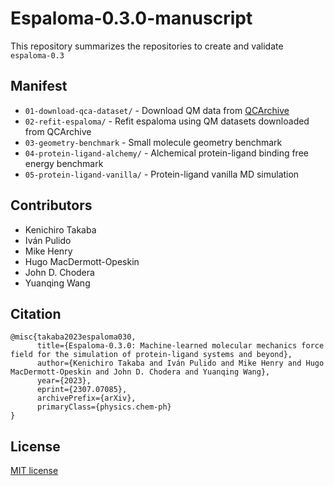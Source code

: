 # Espaloma-0.3.0-manuscript
This repository summarizes the repositories to create and validate `espaloma-0.3`

## Manifest
- `01-download-qca-dataset/` - Download QM data from [QCArchive](https://qcarchive.molssi.org/)
- `02-refit-espaloma/` - Refit espaloma using QM datasets downloaded from QCArchive
- `03-geometry-benchmark` - Small molecule geometry benchmark
- `04-protein-ligand-alchemy/` - Alchemical protein-ligand binding free energy benchmark
- `05-protein-ligand-vanilla/` - Protein-ligand vanilla MD simulation


## Contributors
- Kenichiro Takaba
- Iván Pulido
- Mike Henry
- Hugo MacDermott-Opeskin
- John D. Chodera
- Yuanqing Wang

## Citation
```
@misc{takaba2023espaloma030,
      title={Espaloma-0.3.0: Machine-learned molecular mechanics force field for the simulation of protein-ligand systems and beyond}, 
      author={Kenichiro Takaba and Iván Pulido and Mike Henry and Hugo MacDermott-Opeskin and John D. Chodera and Yuanqing Wang},
      year={2023},
      eprint={2307.07085},
      archivePrefix={arXiv},
      primaryClass={physics.chem-ph}
}
```

## License
[MIT license](https://opensource.org/licenses/MIT)